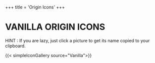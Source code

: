 +++
title = 'Origin Icons'
+++

# VANILLA ORIGIN ICONS

HINT : If you are lazy, just click a picture to get its name copied to your clipboard.

{{< simpleIconGallery source="Vanilla">}}
